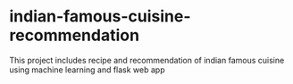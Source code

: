 # indian-famous-cuisine-recommendation
This project includes recipe and recommendation of indian famous cuisine using machine learning and flask web app
